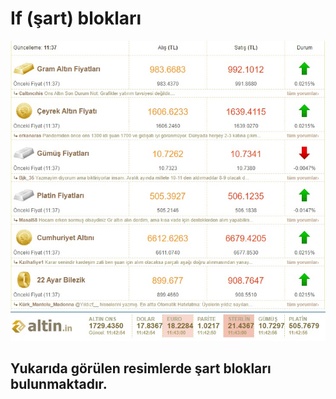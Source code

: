 # If (şart) blokları
![hata mesajı](https://github.com/SaidErdemOzturk/Java-React_BootCamp/blob/main/Odevler/Gun_1/gun1_resim.jpg)
![hata mesajı](https://github.com/SaidErdemOzturk/Java-React_BootCamp/blob/main/Odevler/Gun_1/gun1_resim2.jpg)
## Yukarıda görülen resimlerde şart blokları bulunmaktadır. 